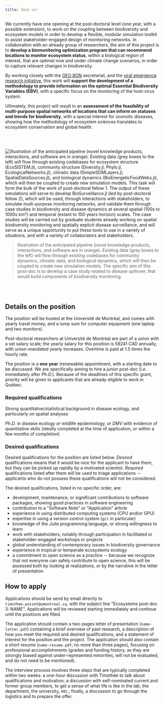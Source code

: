 ```yaml
---
title: Join us!
---
```


We currently have one opening at the post-doctoral level (one year, with a
possible extension), to work on the coupling between biodiversity and ecosystem
models in order to develop a flexible, modular simulation toolkit to assist
stakeholder-engaged design of monitoring networks. In collaboration with an
already group of researchers, the aim of this project is to **develop a
biomonitoring optimization program that can recommend locations to monitor
ecosystem status**, within a biological region of interest, that are optimal now
and under climate change scenarios, in order to capture relevant changes in
biodiversity.

By working closely with the [GEO BON](https://geobon.org/) secretariat, and the
[viral emergence research initiative](https://www.viralemergence.org/), this
work will **support the development of a methodology to provide information on
the optimal Essential Biodiversity Variables (EBV)**, with a specific focus on
the monitoring of the host-virus system.

Ultimately, this project will result in an **assessment of the feasibility of
multi-purpose spatial networks of locations that can inform on statuses and
trends for biodiversity**, with a special interest for zoonotic diseases,
showing how the methodology of ecosystem sciences translates to ecosystem
conservation and global health.

<br />
<br />

![Illustration of the anticipated pipeline (novel knowledge products, interactions, and software are in orange). Existing data (grey boxes to the left) will flow through existing codebases for ecosystem structure (EcoSISTEM.jl), community structure (Diversity.jl, Phylo.jl, EcologicalNetworks.jl), climatic data (SimpleSDMLayers.jl, SpatialDataSources.jl), and biological dynamics (BioEnergeticFoodWebs.jl), which will then be coupled to create new simulation models. This task will form the bulk of the work of post-doctoral fellow 1. The output of these simulations will serve to develop BioSurveillance.jl (led by post-doctoral fellow 2), which will be used, through interactions with stakeholders, to simulate multi-purpose monitoring networks, and validate them through case studies in biodiversity and disease dynamics at several spatial (100s to 1000s km²) and temporal (extant to 100 years horizon) scales. The case studies will be carried out by graduate students already working on spatial biodiversity monitoring and spatially explicit disease surveillance, and will serve as a unique opportunity to put these tools to use in a variety of situations, and with a variety of collaborators and stakeholders.](files/wellcome_conceptual_figure.png)

> Illustration of the anticipated pipeline (novel knowledge products,
> interactions, and software are in orange). Existing data (grey boxes to the
> left) will flow through existing codebases for community dynamics, climatic
> data, and biological dynamics, which will then be coupled to create new
> simulation models. The specific aim of this post-doc is to develop a case
> study related to disease spillover, that would build components of
> biodiversity monitoring.

<br />
<br />

## Details on the position

The position will be hosted at the Université de Montréal, and comes with yearly
travel money, and a lump sum for computer equipment (one laptop and two
monitors).

Post-doctoral researchers at Université de Montréal are part of a union with a
set salary scale; the yearly salary for this position is 59241 CAD annually,
with union-mandated yearly increases. Overtime is paid at 1.5 times the hourly
rate.

The position is a **one year** (renewable) appointment, with a starting date to
be discussed. We are specifically aiming to hire a *junior* post-doc (*i.e.*
immediately after *Ph.D.*). Because of the deadlines of this specific grant,
priority will be given to applicants that are already eligible to work in
Québec.

### Required qualifications

Strong quantitative/statistical background in disease ecology, and particularly
on spatial analyses

*Ph.D.* in disease ecology *or* wildlife epidemiology, *or* *DMV* with evidence
of quantitative skills (ideally completed at the time of application, or within
a few months of completion)

### Desired qualifications

Desired qualifications for the position are listed below. *Desired*
qualifications means that it would be nice for the applicant to have them, but
they can be picked up rapidly by a motivated scientist. *Required*
qualifications listed after them will be used to triage applications --
applicants who do not possess these qualifications will not be considered.

The desired qualifications, listed in no specific order, are:

- development, maintenance, or significant contributions to software packages,
  showing good practices in software engineering
- contribution to a "Software Note" or "Application" article
- experience in using distributed computing systems (CPU and/or GPU)
- expertise in using a version control system (`git` in particular)
- knowledge of the *Julia* programming language, or strong willingness to learn
- work with stakeholders, notably through participation in facilitated or
  stakeholder-engaged workshops or projects
- global understanding of contemporary issues in biodiversity governance
- experience in tropical or temperate ecosystems ecology
- a commitment to open science as a practice -- because we recognize that not
  everyone can safely contribute to open science, this will be assessed both by
  looking at realizations, or by the narrative in the letter of presentation

## How to apply

Applications should be send by email directly to `timothee.poisot@umontreal.ca`,
with the subject line "Ecosystems post-doc 3: NAME". Applications will be
reviewed starting immediately and continue until the positions are filled.

The application should contain a two-pages letter of presentation
(`name-letter.pdf`) containing a brief overview of past research, a description
of how you meet the required and desired qualifications, and a statement of
interest for the position and the project. The application should also contain a
*short* resume (`name-resume.pdf`; no more than three pages), focusing on
professional accomplishments (grades and funding history, as they are strongly
biased against under-represented minorities, will not be evaluated, and do not
need to be mentioned).

The interview process involves three steps that are typically completed within
two weeks: a one-hour discussion with Timothée to talk about qualifications and
motivation; a discussion with self-nominated current and former group members,
to get a sense of what life is like in the lab, the department, the university,
etc.; finally, a discussion to go through the logistics and to prepare the
offer.
